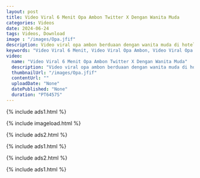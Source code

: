 ```yaml
---
layout: post
title: Video Viral 6 Menit Opa Ambon Twitter X Dengan Wanita Muda
categories: Videos
date: 2024-06-24
tags: Videos, Download
image : "/images/Opa.jfif"
description: Video viral opa ambon berduaan dengan wanita muda di hotel itu tersebar luas terutama di Twitter/X. Link video opa ambon mesum dengan wanita muda ini tersebar di sejumlah platform seperti Mediafire, Telegram, videy.co, doodstream, dan lain-lain"
keywords: "Video Viral 6 Menit, Video Viral Opa Ambon, Video Viral Opa Ambon Dengan Wanita Muda, Video Viral Opa Ambon di Twitter X"
video:
  name: "Video Viral 6 Menit Opa Ambon Twitter X Dengan Wanita Muda"
  description: "Video viral opa ambon berduaan dengan wanita muda di hotel itu tersebar luas terutama di Twitter/X. Link video opa ambon mesum dengan wanita muda ini tersebar di sejumlah platform seperti Mediafire, Telegram, videy.co, doodstream, dan lain-lain"
  thumbnailUrl: "/images/Opa.jfif"
  contentUrl: ""
  uploadDate: "None"
  datePublished: "None"
  duration: "PT6457S"
---
```

{% include ads1.html %}

{% include imageload.html %}

{% include ads2.html %}

{% include ads1.html %}

{% include ads2.html %}

{% include ads1.html %}
